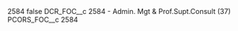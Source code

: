 <?xml version="1.0" encoding="UTF-8"?>
<CustomMetadata xmlns="http://soap.sforce.com/2006/04/metadata" xmlns:xsi="http://www.w3.org/2001/XMLSchema-instance" xmlns:xsd="http://www.w3.org/2001/XMLSchema">
    <label>2584</label>
    <protected>false</protected>
    <values>
        <field>DCR_FOC__c</field>
        <value xsi:type="xsd:string">2584 - Admin. Mgt &amp; Prof.Supt.Consult (37)</value>
    </values>
    <values>
        <field>PCORS_FOC__c</field>
        <value xsi:type="xsd:string">2584</value>
    </values>
</CustomMetadata>
